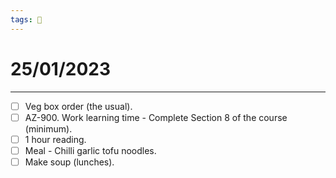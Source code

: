 ```yaml
---
tags: 📆
---
```


# 25/01/2023
---

- [ ] Veg box order (the usual).
- [ ] AZ-900. Work learning time - Complete Section 8 of the course (minimum).
- [ ] 1 hour reading.
- [ ] Meal - Chilli garlic tofu noodles.
- [ ] Make soup (lunches).
